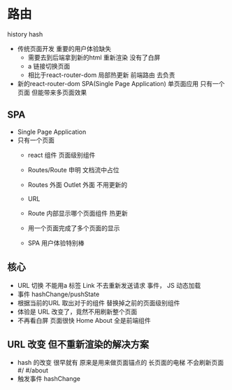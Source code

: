 # 路由

history
hash

- 传统页面开发
  重要的用户体验缺失
  - 需要去到后端拿到新的html 重新渲染
      没有了白屏
  - a 链接切换页面
  - 相比于react-router-dom 局部热更新
  前端路由  去负责
- 新的react-router-dom  SPA(Single Page Application) 单页面应用
  只有一个页面 但能带来多页面效果

## SPA
- Single Page Application
- 只有一个页面
  - react 组件
    页面级别组件
  - Routes/Route 申明  文档流中占位
  - Routes 外面  Outlet 外面 不用更新的
  - URL 
  - Route 内部显示哪个页面组件
    热更新
  
  - 用一个页面完成了多个页面的显示
  - SPA 用户体验特别棒

## 核心
- URL 切换
    不能用a 标签
    Link 
    不去重新发送请求 
    事件， JS 动态加载
- 事件 hashChange/pushState
- 根据当前的URL  取出对于的组件 
  替换掉之前的页面级别组件
- 体验是
    URL 改变了，竟然不用刷新整个页面
- 不再看白屏
  页面很快
  Home About  全是前端组件

## URL 改变 但不重新渲染的解决方案
- hash 的改变  很早就有
    原来是用来做页面锚点的  长页面的电梯
    不会刷新页面
    #/   #/about  
- 触发事件  hashChange
